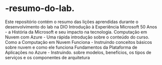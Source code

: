 # -resumo-do-lab.
Este repositório contém o resumo das lições aprendidas durante o desenvolvimento do lab na DIO
Introdução à Experiência Microsoft 50 Anos - a História da Microsoft e seu impacto na tecnologia.
Computação em Nuvem com Azure - Uma rápida introdução sobre o conteúdo do curso.
Como a Computação em Nuvem Funciona - Instruindo conceitos básicos sobre nuvem e como ele funciona
Fundamentos da Plataforma de Aplicações no Azure - Instruindo. sobre modelos, benefícios, os tipos de serviços e os componentes de arquitetura  
